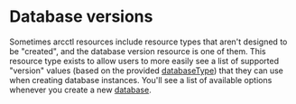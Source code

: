 # Database versions

Sometimes arcctl resources include resource types that aren't designed to be "created",
and the database version resource is one of them. This resource type exists to allow users
to more easily see a list of supported "version" values (based on the provided [databaseType](../databaseType/))
that they can use when creating database instances. You'll see a list of available options
whenever you create a new [database](../database/).
